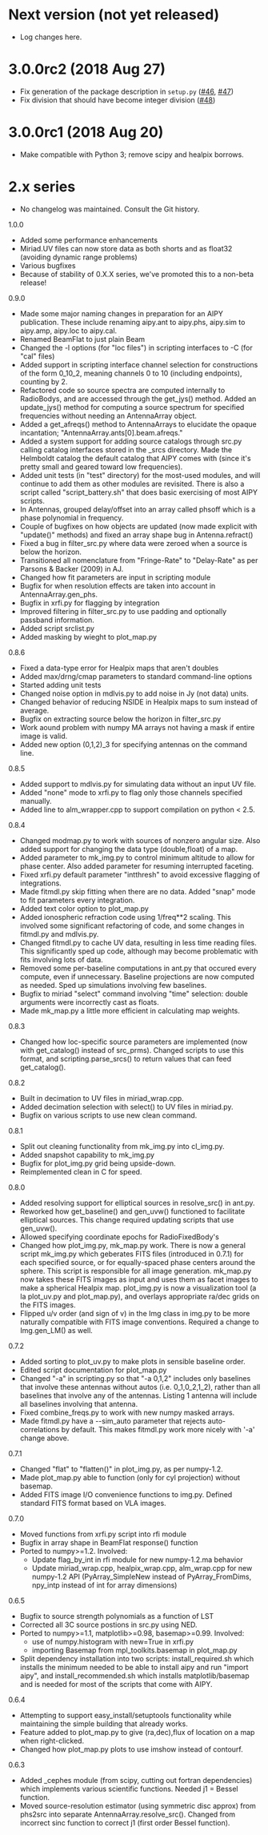 # Next version (not yet released)

- Log changes here.

# 3.0.0rc2 (2018 Aug 27)

- Fix generation of the package description in `setup.py`
  ([#46](https://github.com/HERA-Team/aipy/issues/46),
  [#47](https://github.com/HERA-Team/aipy/issues/47))
- Fix division that should have become integer division
  ([#48](https://github.com/HERA-Team/aipy/issues/48))

# 3.0.0rc1 (2018 Aug 20)

- Make compatible with Python 3; remove scipy and healpix borrows.

# 2.x series

- No changelog was maintained. Consult the Git history.

1.0.0
* Added some performance enhancements
* Miriad.UV files can now store data as both shorts and as float32 (avoiding dynamic range problems)
* Various bugfixes
* Because of stability of 0.X.X series, we've promoted this to a non-beta release!

0.9.0
* Made some major naming changes in preparation for an AIPY publication.  These include
  renaming aipy.ant to aipy.phs, aipy.sim to aipy.amp, aipy.loc to aipy.cal.
* Renamed BeamFlat to just plain Beam
* Changed the -l options (for "loc files") in scripting interfaces to -C (for "cal" files)
* Added support in scripting interface channel selection for constructions of the form
  0_10_2, meaning channels 0 to 10 (including endpoints), counting by 2.
* Refactored code so source spectra are computed internally to RadioBodys, and are
  accessed through the get_jys() method.  Added an update_jys() method for computing
  a source spectrum for specified frequencies without needing an AntennaArray object.
* Added a get_afreqs() method to AntennaArrays to elucidate the opaque incantation;
  "AntennaArray.ants[0].beam.afreqs."
* Added a system support for adding source catalogs through src.py calling catalog
  interfaces stored in the _srcs directory.  Made the Helmboldt catalog the default
  catalog that AIPY comes with (since it's pretty small and geared toward low frequencies).
* Added unit tests (in "test" directory) for the most-used modules, and will continue to
  add them as other modules are revisited.  There is also a script called
  "script_battery.sh" that does basic exercising of most AIPY scripts.
* In Antennas, grouped delay/offset into an array called phsoff which is a phase
  polynomial in frequency.
* Couple of bugfixes on how objects are updated (now made explicit with "update()"
  methods) and fixed an array shape bug in Antenna.refract()
* Fixed a bug in filter_src.py where data were zeroed when a source is below the horizon.
* Transitioned all nomenclature from "Fringe-Rate" to "Delay-Rate" as per
  Parsons & Backer (2009) in AJ.
* Changed how fit parameters are input in scripting module
* Bugfix for when resolution effects are taken into account in
  AntennaArray.gen_phs.
* Bugfix in xrfi.py for flagging by integration
* Improved filtering in filter_src.py to use padding and optionally passband
  information.
* Added script srclist.py
* Added masking by wieght to plot_map.py

0.8.6
* Fixed a data-type error for Healpix maps that aren't doubles
* Added max/drng/cmap parameters to standard command-line options
* Started adding unit tests
* Changed noise option in mdlvis.py to add noise in Jy (not data) units.
* Changed behavior of reducing NSIDE in Healpix maps to sum instead of average.
* Bugfix on extracting source below the horizon in filter_src.py
* Work aound problem with numpy MA arrays not having a mask if entire image
  is valid.
* Added new option (0,1,2)_3 for specifying antennas on the command line.

0.8.5
* Added support to mdlvis.py for simulating data without an input UV file.
* Added "none" mode to xrfi.py to flag only those channels specified manually.
* Added line to alm_wrapper.cpp to support compilation on python < 2.5.

0.8.4
* Changed modmap.py to work with sources of nonzero angular size.  Also added
  support for changing the data type (double,float) of a map.
* Added parameter to mk_img.py to control minimum altitude to allow for
  phase center.  Also added parameter for resuming interrupted faceting.
* Fixed xrfi.py default parameter "intthresh" to avoid excessive flagging
  of integrations.
* Made fitmdl.py skip fitting when there are no data.  Added "snap" mode to
  fit parameters every integration.
* Added text color option to plot_map.py
* Added ionospheric refraction code using 1/freq**2 scaling.  This involved
  some significant refactoring of code, and some changes in fitmdl.py and
  mdlvis.py.
* Changed fitmdl.py to cache UV data, resulting in less time reading files.
  This significantly sped up code, although may become problematic with
  fits involving lots of data.
* Removed some per-baseline computations in ant.py that occured every
  compute, even if unnecessary.  Baseline projections are now computed as
  needed.  Sped up simulations involving few baselines.
* Bugfix to miriad "select" command involving "time" selection: double
  arguments were incorrectly cast as floats.
* Made mk_map.py a little more efficient in calculating map weights.

0.8.3
* Changed how loc-specific source parameters are implemented (now with
  get_catalog() instead of src_prms).  Changed scripts to use this format,
  and scripting.parse_srcs() to return values that can feed get_catalog().

0.8.2
* Built in decimation to UV files in miriad_wrap.cpp.
* Added decimation selection with select() to UV files in miriad.py.
* Bugfix on various scripts to use new clean command.

0.8.1
* Split out cleaning functionality from mk_img.py into cl_img.py.
* Added snapshot capability to mk_img.py
* Bugfix for plot_img.py grid being upside-down.
* Reimplemented clean in C for speed.

0.8.0
* Added resolving support for elliptical sources in resolve_src() in ant.py.
* Reworked how get_baseline() and gen_uvw() functioned to facilitate elliptical
  sources.  This change required updating scripts that use gen_uvw().
* Allowed specifying coordinate epochs for RadioFixedBody's
* Changed how plot_img.py, mk_map.py work.  There is now a general script
  mk_img.py which geberates FITS files (introduced in 0.7.1) for each specified
  source, or for equally-spaced phase centers around the sphere.  This script
  is responsible for all image generation.  mk_map.py now takes these FITS
  images as input and uses them as facet images to make a spherical Healpix
  map.  plot_img.py is now a visualization tool (a la plot_uv.py and
  plot_map.py), and overlays appropriate ra/dec grids on the FITS images.
* Flipped u/v order (and sign of v) in the Img class in img.py to be more
  naturally compatible with FITS image conventions.  Required a change to
  Img.gen_LM() as well.

0.7.2
* Added sorting to plot_uv.py to make plots in sensible baseline order.
* Edited script documentation for plot_map.py
* Changed "-a" in scripting.py so that "-a 0,1,2" includes only baselines that
  involve these antennas without autos (i.e. 0_1,0_2,1_2), rather than all
  baselines that involve any of the antennas. Listing 1 antenna will
  include all baselines involving that antenna.
* Fixed combine_freqs.py to work with new numpy masked arrays.
* Made fitmdl.py have a --sim_auto parameter that rejects auto-correlations
  by default.  This makes fitmdl.py work more nicely with '-a' change above.

0.7.1
* Changed "flat" to "flatten()" in plot_img.py, as per numpy-1.2.
* Made plot_map.py able to function (only for cyl projection) without basemap.
* Added FITS image I/O convenience functions to img.py.  Defined standard
  FITS format based on VLA images.

0.7.0
* Moved functions from xrfi.py script into rfi module
* Bugfix in array shape in BeamFlat response() function
* Ported to numpy>=1.2.  Involved:
  - Update flag_by_int in rfi module for new numpy-1.2.ma behavior
  - Update miriad_wrap.cpp, healpix_wrap.cpp, alm_wrap.cpp for new
    numpy-1.2 API (PyArray_SimpleNew instead of PyArray_FromDims,
    npy_intp instead of int for array dimensions)

0.6.5
* Bugfix to source strength polynomials as a function of LST
* Corrected all 3C source postions in src.py using NED.
* Ported to numpy>=1.1, matplotlib>=0.98, basemap>=0.99.  Involved:
    - use of numpy.histogram with new=True in xrfi.py
    - importing Basemap from mpl_toolkits.basemap in plot_map.py
* Split dependency installation into two scripts: install_required.sh
  which installs the minimum needed to be able to install aipy and run
  "import aipy", and install_recommended.sh which installs matplotlib/basemap
  and is needed for most of the scripts that come with AIPY.

0.6.4
* Attempting to support easy_install/setuptools functionality while maintaining
  the simple building that already works.
* Feature added to plot_map.py to give (ra,dec),flux of location on a map
  when right-clicked.
* Changed how plot_map.py plots to use imshow instead of contourf.

0.6.3
* Added _cephes module (from scipy, cutting out fortran dependencies) which
  implements various scientific functions.  Needed j1 = Bessel function.
* Moved source-resolution estimator (using symmetric disc approx) from phs2src
  into separate AntennaArray.resolve_src().  Changed from incorrect sinc
  function to correct j1 (first order Bessel function).
